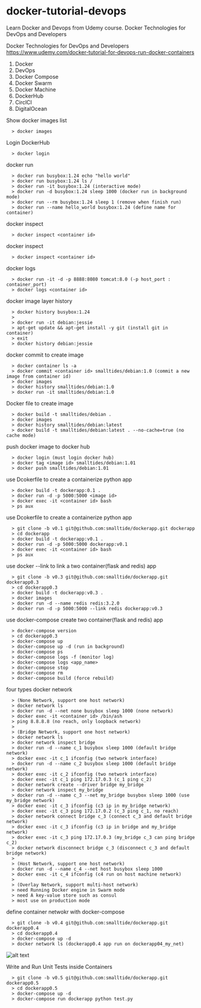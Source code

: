 # docker-tutorial-devops
Learn Docker and Devops from Udemy course. Docker Technologies for DevOps and Developers

Docker Technologies for DevOps and Developers  
https://www.udemy.com/docker-tutorial-for-devops-run-docker-containers

1. Docker
2. DevOps
3. Docker Compose
4. Docker Swarm
5. Docker Machine
6. DockerHub
7. CirclCI
8. DigitalOcean

Show docker images list
```
  > docker images
```
Login DockerHub
```
  > docker login
```
docker run
```
  > docker run busybox:1.24 echo "hello world"
  > docker run busybox:1.24 ls /
  > docker run -it busybox:1.24 (interactive mode)
  > docker run -d busybox:1.24 sleep 1000 (docker run in background mode)
  > docker run --rm busybox:1.24 sleep 1 (remove when finish run)
  > docker run --name hello_world busybox:1.24 (define name for container)
```
docker inspect
```
  > docker inspect <container id>
```
docker inspect
```
  > docker inspect <container id>
```
docker logs
```
  > docker run -it -d -p 8888:8080 tomcat:8.0 (-p host_port : container_port)
  > docker logs <container id>
```
docker image layer history
```
  > docker history busybox:1.24
  >
  > docker run -it debian:jessie
  > apt-get update && apt-get install -y git (install git in container)
  > exit
  > docker history debian:jessie
```
docker commit to create image
```
  > docker container ls -a
  > docker commit <container id> smalltides/debian:1.0 (commit a new image from container id)
  > docker images
  > docker history smalltides/debian:1.0
  > docker run -it smalltides/debian:1.0
```
Docker file to create image
```
  > docker build -t smalltides/debian .
  > docker images
  > docker history smalltides/debian:latest
  > docker build -t smalltides/debian:latest . --no-cache=true (no cache mode)
```
push docker image to docker hub
```
  > docker login (must login docker hub)
  > docker tag <image id> smalltides/debian:1.01
  > docker push smalltides/debian:1.01
```
use Dcokerfile to create a containerize python app
```
  > docker build -t dockerapp:0.1 .
  > docker run -d -p 5000:5000 <image id>
  > docker exec -it <container id> bash
  > ps aux
```
use Dcokerfile to create a containerize python app
```
  > git clone -b v0.1 git@github.com:smalltide/dockerapp.git dockerapp
  > cd dockerapp
  > docker build -t dockerapp:v0.1 .
  > docker run -d -p 5000:5000 dockerapp:v0.1
  > docker exec -it <container id> bash
  > ps aux
```
use docker --link to link a two container(flask and redis) app
```
  > git clone -b v0.3 git@github.com:smalltide/dockerapp.git dockerapp0.3
  > cd dockerapp0.3
  > docker build -t dockerapp:v0.3 .
  > docker images
  > docker run -d --name redis redis:3.2.0
  > docker run -d -p 5000:5000 --link redis dockerapp:v0.3
```
use docker-compose create two container(flask and redis) app
```
  > docker-compose version 
  > cd dockerapp0.3
  > docker-compose up
  > docker-compose up -d (run in background)
  > docker-compose ps
  > docker-compose logs -f (monitor log)  
  > docker-compose logs <app_name>
  > docker-compose stop
  > docker-compose rm
  > docker-compose build (force rebuild)
```
four types docker network
```
  > (None Network, support one host network)
  > docker network ls
  > docker run -d --net none busybox sleep 1000 (none network)
  > docker exec -it <container id> /bin/ash
  > ping 8.8.8.8 (no reach, only loopback network)
  >
  > (Bridge Network, support one host network)
  > docker network ls
  > docker network inspect bridge
  > docker run -d --name c_1 busybox sleep 1000 (default bridge network)
  > docker exec -it c_1 ifconfig (two network interface)
  > docker run -d --name c_2 busybox sleep 1000 (default bridge network)
  > docker exec -it c_2 ifconfig (two network interface)
  > docker exec -it c_1 ping 172.17.0.3 (c_1 ping c_2)
  > docker network create --driver bridge my_bridge
  > docker network inspect my_bridge
  > docker run -d --name c_3 --net my_bridge busybox sleep 1000 (use my_bridge network)
  > docker exec -it c_3 ifconfig (c3 ip in my_bridge network)
  > docker exec -it c_3 ping 172.17.0.2 (c_3 ping c_1, no reach)
  > docker network connect bridge c_3 (connect c_3 and default bridge network)
  > docker exec -it c_3 ifconfig (c3 ip in bridge and my_bridge network)
  > docker exec -it c_3 ping 172.17.0.3 (my_bridge c_3 can ping bridge c_2)
  > docker network disconnect bridge c_3 (disconnect c_3 and default bridge network)
  >
  > (Host Network, support one host network)
  > docker run -d --name c_4 --net host busybox sleep 1000
  > docker exec -it c_4 ifconfig (c4 run on host machine network)
  >
  > (Overlay Network, support multi-host network)
  > need Running Docker engine in Swarm mode
  > need A key-value store such as consul
  > most use on production mode
```
define container netwokr with docker-compose
```
  > git clone -b v0.4 git@github.com:smalltide/dockerapp.git dockerapp0.4
  > cd dockerapp0.4
  > docker-compose up -d
  > docker network ls (dockerapp0.4 app run on dockerapp04_my_net)
```
![alt text](https://github.com/smalltide/docker-tutorial-devops/blob/master/docker-compose-example.png "docker-compose-example")

Write and Run Unit Tests inside Containers
```
  > git clone -b v0.5 git@github.com:smalltide/dockerapp.git dockerapp0.5
  > cd dockerapp0.5
  > docker-compose up -d
  > docker-compose run dockerapp python test.py
```